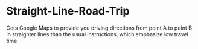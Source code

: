 # Straight-Line-Road-Trip
Gets Google Maps to provide you driving directions from point A to point B in straighter lines than the usual instructions, which emphasize low travel time.

